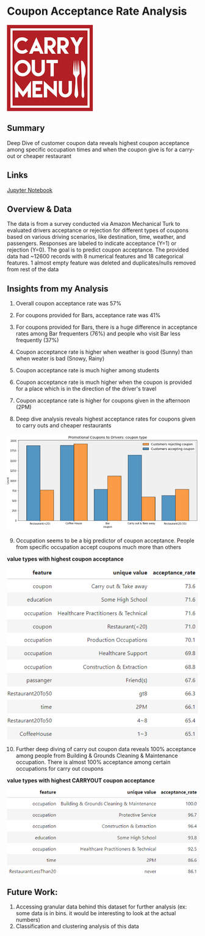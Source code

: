 # Coupon Acceptance Rate Analysis
![image](https://github.com/7ksravan/BerkAI/blob/main/images/5carryout.png)

## Summary
Deep Dive of customer coupon data reveals highest coupon acceptance among specific occupation times and when the coupon give is for a carry-out or cheaper restaurant

## Links
[Jupyter Notebook](https://github.com/7ksravan/BerkAI/blob/main/BerkAI_Coupon_Acceptance_Rate_Analysis.ipynb)

## Overview & Data

The data is from a survey conducted via Amazon Mechanical Turk to evaluated drivers acceptance or rejection for different types of coupons based on various driving scenarios, like destination, time, weather, and passengers. Responses are labeled to indicate acceptance (Y=1) or rejection (Y=0). The goal is to predict coupon acceptance. The provided data had ~12600 records with 8 numerical features and 18 categorical features. 1 almost empty feature was deleted and duplicates/nulls removed from rest of the data

## Insights from my Analysis

 1. Overall coupon acceptance rate was 57%
    
 2. For coupons provided for Bars, acceptance rate was 41%
    
 3. For coupons provided for Bars, there is a huge difference in acceptance rates among Bar frequenters (76%) and people who visit Bar less frequently (37%)
    
 4. Coupon acceptance rate is higher when weather is good (Sunny) than when weater is bad (Snowy, Rainy)
    
 5. Coupon acceptance rate is much higher among students
    
 6. Coupon acceptance rate is much higher when the coupon is provided for a place which is in the direction of the driver's travel
    
 7. Coupon acceptance rate is higher for coupons given in the afternoon (2PM)
    
 8. Deep dive analysis reveals highest acceptance rates for coupons given to carry outs and cheaper restaurants
    
![image](https://github.com/7ksravan/BerkAI/blob/main/images/5coupontype.png)

 9. Occupation seems to be a big predictor of coupon acceptance. People from specific occupation accept coupons much more than others

**value types with highest coupon acceptance**

![image](https://github.com/7ksravan/BerkAI/blob/main/images/5accrateall.png)
    
 10. Further deep diving of carry out coupon data reveals 100% acceptance among people from Building & Grounds Cleaning & Maintenance occupation. There is almost 100% acceptance among certain occupations for carry out coupons

**value types with highest CARRYOUT coupon acceptance**

![image](https://github.com/7ksravan/BerkAI/blob/main/images/5accratecarryout.png)

## Future Work:

1. Accessing granular data behind this dataset for further analysis (ex: some data is in bins. it would be interesting to look at the actual numbers)
2. Classification and clustering analysis of this data
